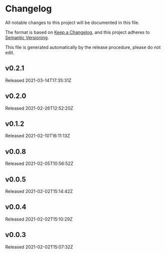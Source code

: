 # Changelog

All notable changes to this project will be documented in this file.

The format is based on [Keep a Changelog](https://keepachangelog.com/en/1.0.0/),
and this project adheres to [Semantic Versioning](https://semver.org/spec/v2.0.0.html).

This file is generated automatically by the release procedure, please do not edit.


## v0.2.1

Released 2021-03-14T17:35:31Z


## v0.2.0

Released 2021-02-26T12:52:20Z


## v0.1.2

Released 2021-02-10T16:11:13Z


## v0.0.8

Released 2021-02-05T10:56:52Z


## v0.0.5

Released 2021-02-02T15:14:42Z


## v0.0.4

Released 2021-02-02T15:10:29Z


## v0.0.3

Released 2021-02-02T15:07:32Z
